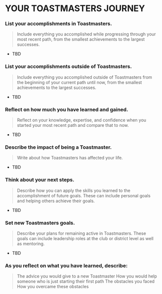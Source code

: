 # YOUR TOASTMASTERS JOURNEY

### List your accomplishments in Toastmasters.
> Include everything you accomplished while progressing through your most recent path, from the smallest achievements to the largest successes.
* TBD

### List your accomplishments outside of Toastmasters.
> Include everything you accomplished outside of Toastmasters from the beginning of your current path until now, from the smallest achievements to the largest successes.
* TBD

### Reflect on how much you have learned and gained.
> Reflect on your knowledge, expertise, and confidence when you started your most recent path and compare that to now.
* TBD

### Describe the impact of being a Toastmaster.
> Write about how Toastmasters has affected your life.
* TBD

### Think about your next steps.
> Describe how you can apply the skills you learned to the accomplishment of future goals. These can include personal goals and helping others achieve their goals.
* TBD

### Set new Toastmasters goals.
> Describe your plans for remaining active in Toastmasters. These goals can include leadership roles at the club or district level as well as mentoring. 
* TBD

### As you reflect on what you have learned, describe:
> The advice you would give to a new Toastmaster
> How you would help someone who is just starting their first path
> The obstacles you faced
> How you overcame these obstacles
